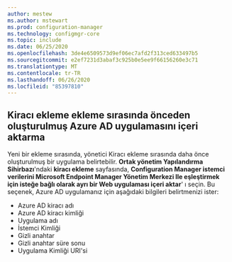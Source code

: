 ```yaml
---
author: mestew
ms.author: mstewart
ms.prod: configuration-manager
ms.technology: configmgr-core
ms.topic: include
ms.date: 06/25/2020
ms.openlocfilehash: 3de4e6509573d9ef06ec7afd2f313ced633497b5
ms.sourcegitcommit: e2ef7231d3abaf3c925b0e5ee9f66156260e3c71
ms.translationtype: MT
ms.contentlocale: tr-TR
ms.lasthandoff: 06/26/2020
ms.locfileid: "85397810"
---
```

## <a name="import-previously-created-azure-ad-application-during-tenant-attach-onboarding"></a><a name="bkmk_aad-app"></a>Kiracı ekleme ekleme sırasında önceden oluşturulmuş Azure AD uygulamasını içeri aktarma

Yeni bir ekleme sırasında, yönetici Kiracı ekleme sırasında daha önce oluşturulmuş bir uygulama belirtebilir. **Ortak yönetim Yapılandırma Sihirbazı**'ndaki **kiracı ekleme** sayfasında, **Configuration Manager istemci verilerini Microsoft Endpoint Manager Yönetim Merkezi Ile eşleştirmek için isteğe bağlı olarak ayrı bir Web uygulaması içeri aktar**' ı seçin. Bu seçenek, Azure AD uygulamanız için aşağıdaki bilgileri belirtmenizi ister:
- Azure AD kiracı adı
- Azure AD kiracı kimliği
- Uygulama adı
- İstemci Kimliği
- Gizli anahtar
- Gizli anahtar süre sonu
- Uygulama Kimliği URI'si
